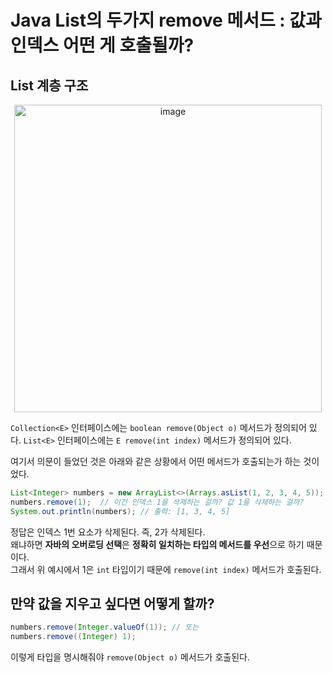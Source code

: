 # Java List의 두가지 remove 메서드 : 값과 인덱스 어떤 게 호출될까?

## List 계층 구조

<p align="center"><img width="492" alt="image" src="https://github.com/user-attachments/assets/3c967a85-4137-4366-acd3-df36ee2f2c1e" /></p>

`Collection<E>` 인터페이스에는 `boolean remove(Object o)` 메서드가 정의되어 있다.
`List<E>` 인터페이스에는 `E remove(int index)` 메서드가 정의되어 있다.

여기서 의문이 들었던 것은 아래와 같은 상황에서 어떤 메서드가 호출되는가 하는 것이었다.

```java
List<Integer> numbers = new ArrayList<>(Arrays.asList(1, 2, 3, 4, 5));
numbers.remove(1);  // 이건 인덱스 1을 삭제하는 걸까? 값 1을 삭제하는 걸까?
System.out.println(numbers); // 출력: [1, 3, 4, 5]
```

정답은 인덱스 1번 요소가 삭제된다. 즉, 2가 삭제된다.  
왜냐하면 **자바의 오버로딩 선택**은 **정확히 일치하는 타입의 메서드를 우선**으로 하기 때문이다.  
그래서 위 예시에서 1은 `int` 타입이기 때문에 `remove(int index)` 메서드가 호출된다.  

## 만약 값을 지우고 싶다면 어떻게 할까?

```java
numbers.remove(Integer.valueOf(1)); // 또는
numbers.remove((Integer) 1);
```
이렇게 타입을 명시해줘야 `remove(Object o)` 메서드가 호출된다.
